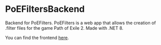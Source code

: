 # PoEFiltersBackend

Backend for PoEFilters.
PoEFilters is a web app that allows the creation of .filter files for the game Path of Exile 2.
Made with .NET 8.

You can find the frontend [here](https://github.com/Igor-rd-Costa/PoeFiltersFrontend).